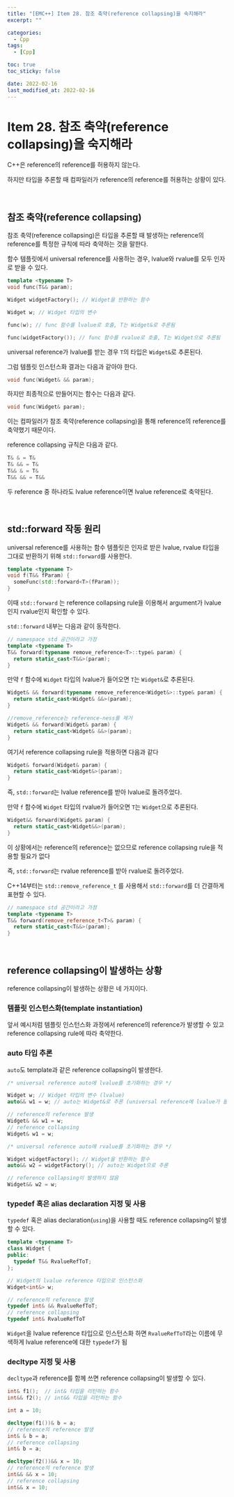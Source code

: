 ```yaml
---
title: "[EMC++] Item 28. 참조 축약(reference collapsing)을 숙지해라"
excerpt: ""

categories:
  - Cpp
tags:
  - [Cpp]

toc: true
toc_sticky: false

date: 2022-02-16
last_modified_at: 2022-02-16
---
```


# Item 28. 참조 축약(reference collapsing)을 숙지해라

C++은 reference의 reference를 허용하지 않는다.

하지만 타입을 추론할 때 컴파일러가 reference의 reference를 허용하는 상황이 있다.

<br>

## 참조 축약(reference collapsing)

참조 축약(reference collapsing)은 타입을 추론할 때 발생하는 reference의 reference를 특정한 규칙에 따라 축약하는 것을 말한다.

함수 템플릿에서 universal reference를 사용하는 경우, lvalue와 rvalue를 모두 인자로 받을 수 있다.

```cpp
template <typename T>
void func(T&& param);

Widget widgetFactory(); // Widget을 반환하는 함수

Widget w; // Widget 타입의 변수

func(w); // func 함수를 lvalue로 호출, T는 Widget&로 추론됨

func(widgetFactory()); // func 함수를 rvalue로 호출, T는 Widget으로 추론됨
```

universal reference가 lvalue를 받는 경우 `T`의 타입은 `Widget&`로 추론된다.

그럼 템플릿 인스턴스화 결과는 다음과 같아야 한다.

```cpp
void func(Widget& && param);
```

 하지만 최종적으로 만들어지는 함수는 다음과 같다.

```cpp
void func(Widget& param);
```

이는 컴파일러가 참조 축약(reference collapsing)을 통해 reference의 reference를 축약했기 때문이다.

reference collapsing 규칙은 다음과 같다.

```cpp
T& & = T&
T& && = T&
T&& & = T&
T&& && = T&&
```

두 reference 중 하나라도 lvalue reference이면 lvalue reference로 축약된다.

<br>

## std::forward 작동 원리

universal reference를 사용하는 함수 템플릿은 인자로 받은 lvalue, rvalue 타입을 그대로 반환하기 위해 `std::forward`를 사용한다.

```cpp
template <typename T>
void f(T&& fParam) {
  someFunc(std::forward<T>(fParam));
}
```

이때 `std::forward` 는 reference collapsing rule을 이용해서 argument가 lvalue인지 rvalue인지 확인할 수 있다.

`std::forward` 내부는 다음과 같이 동작한다.

```cpp
// namespace std 공간이라고 가정
template <typename T>
T&& forward(typename remove_reference<T>::type& param) {
  return static_cast<T&&>(param);
}
```

만약 `f` 함수에 `Widget` 타입의 lvalue가 들어오면 `T`는 `Widget&`로 추론된다.

```cpp
Widget& && forward(typename remove_reference<Widget&>::type& param) {
  return static_cast<Widget& &&>(param);
}

//remove_reference는 reference-ness를 제거
Widget& && forward(Widget& param) {
  return static_cast<Widget& &&>(param);
}
```

여기서 reference collapsing rule을 적용하면 다음과 같다

```cpp
Widget& forward(Widget& param) {
  return static_cast<Widget&>(param);
}
```

즉, `std::forward`는 lvalue reference를 받아 lvalue로 돌려주었다.

만약 `f` 함수에 `Widget` 타입의 rvalue가 들어오면 `T`는 `Widget`으로 추론된다.

```cpp
Widget&& forward(Widget& param) {
  return static_cast<Widget&&>(param);
}
```

이 상황에서는 reference의 reference는 없으므로 reference collapsing rule을 적용할 필요가 없다

즉, `std::forward`는 rvalue reference를 받아 rvalue로 돌려주었다.

C++14부터는 `std::remove_reference_t` 를 사용해서 `std::forward`를 더 간결하게 표현할 수 있다.

```cpp
// namespace std 공간이라고 가정
template <typename T>
T&& forward(remove_reference_t<T>& param) {
  return static_cast<T&&>(param);
}
```

<br>

## reference collapsing이 발생하는 상황

reference collapsing이 발생하는 상황은 네 가지이다.

### 템플릿 인스턴스화(template instantiation)

앞서 예시처럼 템플릿 인스턴스화 과정에서 reference의 reference가 발생할 수 있고 reference collapsing rule에 따라 축약한다.

### auto 타입 추론

`auto`도 template과 같은 reference collapsing이 발생한다.

```cpp
/* universal reference auto에 lvalue를 초기화하는 경우 */

Widget w; // Widget 타입의 변수 (lvalue)
auto&& w1 = w; // auto는 Widget&로 추론 (universal reference에 lvalue가 들어온 경우)

// reference의 reference 발생
Widget& && w1 = w; 
// reference collapsing
Widget& w1 = w;
```

```cpp
/* universal reference auto에 rvalue를 초기화하는 경우 */

Widget widgetFactory(); // Widget을 반환하는 함수
auto&& w2 = widgetFactory(); // auto는 Widget으로 추론

// reference collapsing이 발생하지 않음
Widget&& w2 = w;
```

### typedef 혹은 alias declaration 지정 및 사용

`typedef` 혹은 alias declaration(`using`)을 사용할 때도 reference collapsing이 발생할 수 있다.

```cpp
template <typename T>
class Widget {
public:
  typedef T&& RvalueRefToT;
};

// Widget의 lvalue reference 타입으로 인스턴스화
Widget<int&> w;

// reference의 reference 발생
typedef int& && RvalueRefToT;
// reference collapsing
typedef int& RvalueRefToT
```

`Widget`을 lvalue reference 타입으로 인스턴스화 하면 `RvalueRefToT`라는 이름에 무색하게 lvalue reference에 대한 `typedef`가 됨

### decltype 지정 및 사용

`decltype`과 reference를 함께 쓰면 reference collapsing이 발생할 수 있다.

```cpp
int& f1();  // int& 타입을 리턴하는 함수
int&& f2(); // int&& 타입을 리턴하는 함수

int a = 10;

decltype(f1())& b = a;
// reference의 reference 발생
int& & b = a;
// reference collapsing
int& b = a;

decltype(f2())&& x = 10;
// reference의 reference 발생
int&& && x = 10;
// reference collapsing
int&& x = 10;
```

<br>